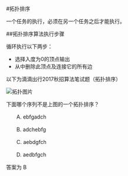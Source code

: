 #拓扑排序  

一个任务的执行，必须在另一个任务之后才能执行。  
  
##拓扑排序算法执行步骤
 
循环执行以下两步：  
 
* 选择入度为0的顶点输出
* 从中删除此顶点及连接它的所有边
  
  
以下为滴滴出行2017秋招算法笔试题（拓扑排序）  

![拓扑图片](http://img.mp.itc.cn/upload/20170206/b22253ceb9a0474f907196deadb31054_th.jpeg)
  
下面哪个序列不是上图的一个拓扑排序？  

　　A. ebfgadch  
  
　　B. adchebfg  
  
　　C. aebdgfch  
  
　　D. aedbfgch  
  
  
答案为 B
